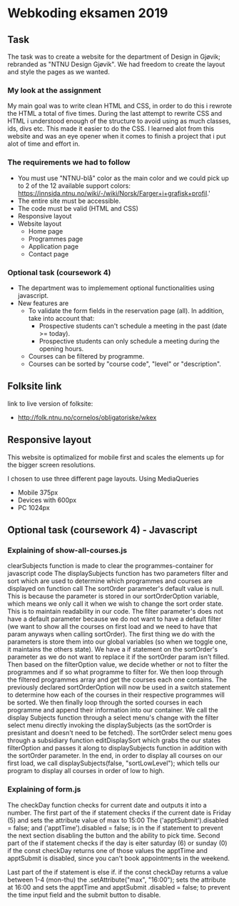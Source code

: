 # Webkoding eksamen 2019

## Task

The task was to create a website for the department of Design in Gjøvik; rebranded as "NTNU Design Gjøvik".
We had freedom to create the layout and style the pages as we wanted.

### My look at the assignment

My main goal was to write clean HTML and CSS, in order to do this i rewrote the HTML a total of five times.
During the last attempt to rewrite CSS and HTML i understood enough of the structure to avoid using as much classes, ids, divs etc. This made it easier to do the CSS.
I learned alot from this website and was an eye opener when it comes to finish a project that i put alot of time and effort in.

### The requirements we had to follow

- You must use "NTNU-blå" color as the main color and we could pick up to 2 of the 12 available support colors: https://innsida.ntnu.no/wiki/-/wiki/Norsk/Farger+i+grafisk+profil.'
- The entire site must be accessible.
- The code must be valid (HTML and CSS)
- Responsive layout
- Website layout
  - Home page
  - Programmes page
  - Application page
  - Contact page

### Optional task (coursework 4)

- The department was to implemement optional functionalities using javascript.
- New features are
  - To validate the form fields in the reservation page (all). In addition, take into account that:
    - Prospective students can't schedule a meeting in the past (date >= today).
    - Prospective students can only schedule a meeting during the opening hours.
  - Courses can be filtered by programme.
  - Courses can be sorted by "course code", "level" or "description".

## Folksite link

link to live version of folksite:

- http://folk.ntnu.no/cornelos/obligatoriske/wkex

## Responsive layout

This website is optimalized for mobile first and scales the elements up for the bigger screen resolutions.

I chosen to use three different page layouts.
Using MediaQueries

- Mobile 375px
- Devices with 600px
- PC 1024px

## Optional task (coursework 4) - Javascript

### Explaining of show-all-courses.js

clearSubjects function is made to clear the programmes-container for javascript code
The displaySubjects function has two parameters filter and sort which are used to determine which programmes and courses are displayed on function call
The sortOrder parameter's default value is null. This is because the parameter is stored in our sortOrderOption variable, which means we only call it when we wish to change the
sort order state. This is to maintain readability in our code. The filter parameter's does not have a default parameter because we do not want to have a default filter (we want
to show all the courses on first load and we need to have that param anyways when calling sortOrder). The first thing we do with the parameters is store them into our global
variables (so when we toggle one, it maintains the others state). We have a if statement on the sortOrder's parameter as we do not want to replace it if the sortOrder param
isn't filled. Then based on the filterOption value, we decide whether or not to filter the programmes and if so what programme to filter for. We then loop through the filtered
programmes array and get the courses each one contains. The previously declared sortOrderOption will now be used in a switch statement to determine how each of the courses in
their respective programmes will be sorted. We then finally loop through the sorted courses in each programme and append their information into our container. We call the display
Subjects function through a select menu's change with the filter select menu directly invoking the displaySubjects (as the sortOrder is presistant and doesn't need to be fetched).
The sortOrder select menu goes through a subsidiary function editDisplaySort which grabs the our states filterOption and passes it along to displaySubjects function in addition with
the sortOrder parameter. In the end, in order to display all courses on our first load, we call displaySubjects(false, "sortLowLevel"); which tells our program to display all courses
in order of low to high.

### Explaining of form.js

The checkDay function checks for current date and outputs it into a number. The first part of the if statement checks if the current date is Friday (5) and sets the attribute value of max to 15:00
The ('apptSubmit').disabled = false; and ('apptTime').disabled = false; is in the if statement to prevent the next section disabling the button and the ability to pick time.
Second part of the if statement checks if the day is eiter saturday (6) or sunday (0) if the const checkDay returns one of those values the apptTime and apptSubmit is disabled,
since you can't book appointments in the weekend.

Last part of the if statement is else if. if the const checkDay returns a value between 1-4 (mon-thu) the .setAttribute("max", "16:00"); sets the attribute at 16:00 and
sets the apptTime and apptSubmit .disabled = false; to prevent the time input field and the submit button to disable.
